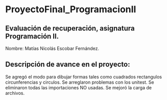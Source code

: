 # ProyectoFinal_ProgramacionII
## Evaluación de recuperación, asignatura Programación II.
Nombre: Matías Nicolás Escobar Fernández.
## Descripción de avance en el proyecto:
Se agregó el modo para dibujar formas tales como cuadrados rectangulos circunferencias y circulos.
Se arreglaron problemas con los unitest.
Se eliminaron todas las importaciones NO usadas.
Se mejoró la carga de archivos.
